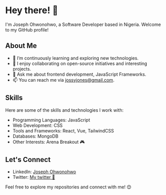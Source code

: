
<!--
**Jossy-Jones/Jossy-Jones** is a ✨ _special_ ✨ repository because its `README.md` (this file) appears on your GitHub profile.

Here are some ideas to get you started:

- 🔭 I’m currently working on ...
- 🌱 I’m currently learning ...
- 👯 I’m looking to collaborate on ...
- 🤔 I’m looking for help with ...
- 💬 Ask me about ...
- 📫 How to reach me: ...
- 😄 Pronouns: ...
- ⚡ Fun fact: ...
-->
# Hey there! 👋

I'm Joseph Ohwonohwo, a Software Developer based in Nigeria. Welcome to my GitHub profile!

## About Me

- 🌱 I’m continuously learning and exploring new technologies.
- 👯 I enjoy collaborating on open-source initiatives and interesting projects.
- 💬 Ask me about frontend development, JavaScript Frameworks.
- 📫 You can reach me via jossyjones@gmail.com.

## Skills

Here are some of the skills and technologies I work with:

- Programming Languages: JavaScript
- Web Development: CSS
- Tools and Frameworks: React, Vue, TailwindCSS
- Databases: MongoDB
- Other Interests: Arena Breakout 🎮

<!--
## Achievements

- [Any notable achievements or certifications]

## Stats

![Your GitHub Stats](https://github-readme-stats.vercel.app/api?username=Jossy-Jones&show_icons=true)
-->

## Let's Connect

- LinkedIn: [Joseph Ohwonohwo](https://linkedin.com/in/joseph-ohwonohwo/)
- Twitter: [My twitter 🥲](https://x.com/J_Oghenevwede)

Feel free to explore my repositories and connect with me! 😊
